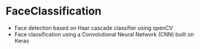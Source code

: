 # FaceClassification
- Face detection based on Haar cascade classifier using openCV
- Face classification using a Convolutional Neural Network (CNN) built on Keras
